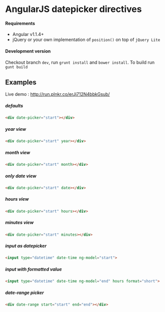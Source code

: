 # AngularJS datepicker directives

#### Requirements

-  Angular v1.1.4+
-  jQuery or your own implementation of `position()` on top of `jQuery Lite`


#### Development version 

Checkout branch `dev`, run `grunt install` and `bower install`.
To build run `gunt build`

## Examples

Live demo : http://run.plnkr.co/erJj712N4bbkGsub/


##### defaults

```html
<div date-picker="start"></div>
```


##### year view

```html
<div date-picker="start" year></div>
```


##### month view

```html
<div date-picker="start" month></div>
```


##### only date view

```html
<div date-picker="start" date></div>
```


##### hours view

```html
<div date-picker="start" hours></div>
```


##### minutes view

```html
<div date-picker="start" minutes></div>
```


##### input as datepicker

```html
<input type="datetime" date-time ng-model="start">
```


##### input with formatted value

```html
<input type="datetime" date-time ng-model="end" hours format="short">
```


##### date-range picker

```html
<div date-range start="start" end="end"></div>
```
